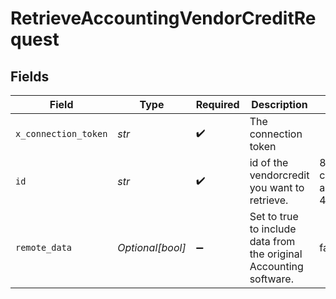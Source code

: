 # RetrieveAccountingVendorCreditRequest


## Fields

| Field                                                              | Type                                                               | Required                                                           | Description                                                        | Example                                                            |
| ------------------------------------------------------------------ | ------------------------------------------------------------------ | ------------------------------------------------------------------ | ------------------------------------------------------------------ | ------------------------------------------------------------------ |
| `x_connection_token`                                               | *str*                                                              | :heavy_check_mark:                                                 | The connection token                                               |                                                                    |
| `id`                                                               | *str*                                                              | :heavy_check_mark:                                                 | id of the vendorcredit you want to retrieve.                       | 801f9ede-c698-4e66-a7fc-48d19eebaa4f                               |
| `remote_data`                                                      | *Optional[bool]*                                                   | :heavy_minus_sign:                                                 | Set to true to include data from the original Accounting software. | false                                                              |